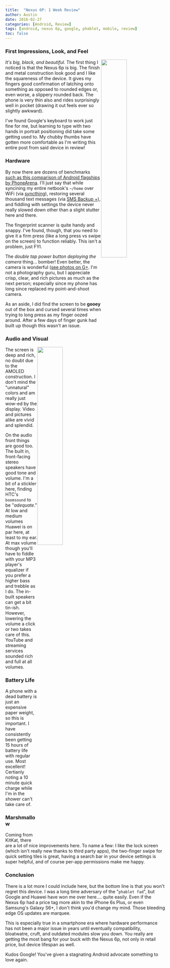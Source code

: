 ```yaml
---
title:  "Nexus 6P: 1 Week Review"
author: Austin
date: 2016-02-27
categories: [Android, Review]
tags: [android, nexus 6p, google, phablet, mobile, review]
toc: false
---
```


### First Impressions, Look, and Feel

<img style="float: right; height: auto; width: 40%" src="http://drive.google.com/uc?export=view&id=0B2RH_BSaD6YPdzJfNXVOWE1PV3M">

*It's big, black, and beautiful.*  The first thing I noticed is that the Nexus 6p is big.  The finish and metal construction look good and I like the squareness of the device.  It gives my fingers good confirmation of latching onto something as opposed to rounded edges or, even worse, a slippery rounded back.  The phone is very thin also and rides surprisingly well in pocket (drawing it out feels ever so slightly awkward).

I've found Google's keyboard to work just fine for me, but learning to type with two hands in portrait positioning did take some getting used to.  My chubby thumbs have gotten more comfortable as I'm writing this entire post from said device in review!

### Hardware

By now there are dozens of benchmarks [such as this comparison of Android flagships by PhoneArena](http://www.phonearena.com/phones/Google-Nexus-6P_id9587/benchmarks).  I'll just say that while syncining my entire netbook's ```~/home``` over WiFi (via [syncthing](https://gtbjj.github.io/linux/2016/02/20/Syncthing.html)), restoring several thousand text messages (via [SMS Backup +](https://play.google.com/store/apps/details?id=com.zegoggles.smssync)), and fiddling with settings the device never really slowed down other than a slight stutter here and there.

The fingerprint scanner is quite handy and snappy.  I've found, though, that you need to give it a firm press (like a long press vs swipe on the screen) to function reliably.  This isn't a problem, just FYI.

The *double tap power button deploying the camera* thing... bomber!  Even better, the camera is wonderful ([see photos on G+](https://plus.google.com/communities/109549317163412824144/stream/d2a2dc9b-a5e9-447a-ac9f-c20a16e61c6e).  I'm not a photography guru, but I appreciate crisp, clear, and rich pictures as much as the next person; especially since my phone has long since replaced my point-and-shoot camera.

As an aside, I did find the screen to be **gooey** out of the box and cursed several times when trying to long press as my finger oozed around.  After a few days of finger gunk had built up though this wasn't an issue.

### Audio and Visual

<img style="float: right; height: auto; width: 40%" src="https://lh3.googleusercontent.com/SDEDXQEGQ--O5W7yNIiY-gSljSp7UN668sGkXCTT8nxyOsOSDwCYHageLtsBsCLMtA9SNA=w1366-h768-rw-no">

The screen is deep and rich, no doubt due to the AMOLED construction.  I don't mind the "unnatural" colors and am really just wow-ed by the display.  Video and pictures alike are vivid and splendid.

On the audio front things are good too.  The built in, front-facing stereo speakers have good tone and volume. I'm a bit of a stickler here, finding HTC's ```boomsound``` to be "*adequate*." At low and medium volumes Huawei is on par here, at least to my ear.  At max volume though you'll have to fiddle with your MP3 player's equalizer if you prefer a higher bass and trebble as I do.  The in-built speakers can get a bit tin-ish.  However, lowering the volume a click or two takes care of this.  YouTube and streaming services sounded rich and full at all volumes.


### Battery Life

A phone with a dead battery is just an expensive paper weight, so this is important.  I have consistently been getting 15 hours of battery life with regular use.  Most excellent!  Certianly noting a 10 minute quick charge while I'm in the shower can't take care of.

### Marshmallow

Coming from KitKat, there are a lot of nice improvements here.  To name a few:  I like the lock screen (which isn't really new thanks to third party apps), the two-finger swipe for quick setting tiles is great, having a search bar in your device settings is super helpful, and of course per-app permissions make me happy.

### Conclusion

There is a lot more I could include here, but the bottom line is that you won't regret this device.  I was a long time adversary of the "```phablet fad```", but Google and Huawei have won me over here.... quite easily.  Even if the Nexus 6p had a price tag more akin to the iPhone 6s Plus, or even Samsung's Galaxy S6+, I don't think you'd change my mind.  Those bleeding edge OS updates are marquee.

This is especially true in a smartphone era where hardware performance has not been a major issue in years until eventually compatibility, bloatwatre, cruft, and outdated modules slow you down.  You really are getting the most bang for your buck with the Nexus 6p, not only in retail price, but device lifespan as well.

Kudos Google!  You've given a stagnating Android advocate something to love again.
